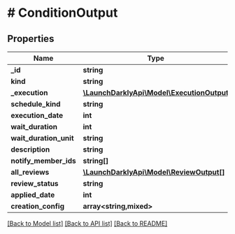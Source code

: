 # # ConditionOutput

## Properties

Name | Type | Description | Notes
------------ | ------------- | ------------- | -------------
**_id** | **string** |  |
**kind** | **string** |  | [optional]
**_execution** | [**\LaunchDarklyApi\Model\ExecutionOutput**](ExecutionOutput.md) |  |
**schedule_kind** | **string** |  | [optional]
**execution_date** | **int** |  | [optional]
**wait_duration** | **int** |  | [optional]
**wait_duration_unit** | **string** |  | [optional]
**description** | **string** |  |
**notify_member_ids** | **string[]** |  |
**all_reviews** | [**\LaunchDarklyApi\Model\ReviewOutput[]**](ReviewOutput.md) |  |
**review_status** | **string** |  |
**applied_date** | **int** |  | [optional]
**creation_config** | **array<string,mixed>** |  | [optional]

[[Back to Model list]](../../README.md#models) [[Back to API list]](../../README.md#endpoints) [[Back to README]](../../README.md)
